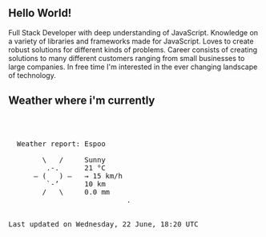 ## Hello World!

Full Stack Developer with deep understanding of JavaScript. Knowledge on a variety of libraries and frameworks made for JavaScript. Loves to create robust solutions for different kinds of problems. Career consists of creating solutions to many different customers ranging from small businesses to large companies. In free time I'm interested in the ever changing landscape of technology. 

## Weather where i'm currently  
<pre>


 
  Weather report: Espoo  
    
        \   /     Sunny  
         .-.      21 °C  
      ― (   ) ―   → 15 km/h  
         `-’      10 km  
        /   \     0.0 mm  
                            .


Last updated on Wednesday, 22 June, 18:20 UTC
</pre>
